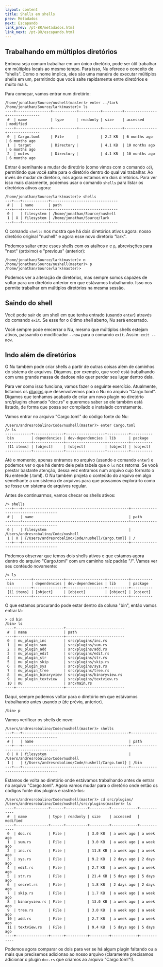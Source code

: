 ```yaml
---
layout: content
title: Shells em shells
prev: Metadados
next: Escapando
link_prev: /pt-BR/metadados.html
link_next: /pt-BR/escapando.html
---
```


## Trabalhando em múltiplos diretórios

Embora seja comum trabalhar em um único diretório, pode ser útil trabalhar em múltiplos locais ao mesmo tempo. Para isso, Nu oferece o conceito de "shells". Como o nome implica, eles são uma maneira de executar múltiplos shells em um, permitindo que você salte rapidamente entre diretórios e muito mais.

Para começar, vamos entrar num diretório:

```shell
/home/jonathan/Source/nushell(master)> enter ../lark
/home/jonathan/Source/lark(master)> ls
----+----------------+-----------+----------+---------+---------------+---------------
 #  | name           | type      | readonly | size    | accessed      | modified 
----+----------------+-----------+----------+---------+---------------+---------------
 0  | Cargo.toml     | File      |          | 2.2 KB  | 6 months ago  | 6 months ago 
 1  | target         | Directory |          | 4.1 KB  | 10 months ago | 6 months ago 
 2  | notes          | Directory |          | 4.1 KB  | 10 months ago | 6 months ago
```

Entrar é semlhante a mudar de diretório (como vimos com o comando `cd`), permitindo que você salte para o diretório dentro do qual vai trabalhar. Ao invés de mudar de diretório, nós agora estamos em dois diretórios. Para ver isso mais claramente, podemos usar o comando `shells` para listar os diretórios ativos agora:

```shell
/home/jonathan/Source/lark(master)> shells
---+---+------------+-------------------------------
 # |   | name       | path 
---+---+------------+-------------------------------
 0 |   | filesystem | /home/jonathan/Source/nushell 
 1 | X | filesystem | /home/jonathan/Source/lark 
---+---+------------+-------------------------------
```

O comando `shells` nos mostra que há dois diretórios ativos agora: nosso diretório original "nushell" e agora esse novo diretório "lark".

Podemos saltar entre esses shells com os atalhos `n` e `p`, abrevisções para "next" (próximo) e "previous" (anterior):

```
/home/jonathan/Source/lark(master)> n
/home/jonathan/Source/nushell(master)> p
/home/jonathan/Source/lark(master)>
```

Podemos ver a alteração de diretórios, mas sempre somos capazes de voltar para um diretório anterior em que estávamos trabalhando. Isso nos permite trabalhar em múltiplos diretórios na mesma sessão.

## Saindo do shell

Você pode sair de um shell em que tenha entrado (usando `enter`) através do comando `exit`. Se esse for o último shell aberto, Nu será encerrado.

Você sempre pode emcerrar o Nu, mesmo que múltiplos shells estejam ativos, passando o modificador `--now` para o comando `exit`. Assim: `exit --now`.

## Indo além de diretórios

O Nu também pode criar shells a partir de outras coisas além de caminhos do sistema de arquivos. Digamos, por exemplo, que você está trabalhando com uma grande massa de dadose não quer perder seu lugar dentro dela.

Para ver como isso funciona, vamos fazer o seguinte exercício. Atualmente, listamos os [plugins](plugins.md) que desenvolvemos para o Nu no arquivo "Cargo.toml". Digamos que tenhamos acabado de criar um novo plugin no diretório src/plugins chamado "doc.rs" e queremos saber se ele também está listado, de forma que possa ser compilado e instalado corretamente.

Vamos entrar no arquivo "Cargo.toml" do código fonte do Nu:

```shell
/Users/andresrobalino/Code/nushell(master)> enter Cargo.toml
/> ls
------------+--------------+------------------+----------+----------
 bin        | dependencies | dev-dependencies | lib      | package 
------------+--------------+------------------+----------+----------
 [11 items] | [object]     | [object]         | [object] | [object] 
------------+--------------+------------------+----------+----------
```

Até o momento, apenas entramos no arquivo (usando o comando `enter`) e podemos ver o que há dentro dele pela tabela que o `ls` nos retorna. Se você prestar bastante atenção, dessa vez entramos num arquivo cujo formato o Nu entende (.toml). O Nu também projeta o conteúdo do arquivo em algo semelhante a um sistema de arquivos para que possamos explorá-lo como se fosse um sistema de arquivos regular.

Antes de continuarmos, vamos checar os shells ativos:

```shell
/> shells
---+---+-------------------------------------------------+------------------------------------
 # |   | name                                            | path
---+---+-------------------------------------------------+------------------------------------
 0 |   | filesystem                                      | /Users/andresrobalino/Code/nushell
 1 | X | {/Users/andresrobalino/Code/nushell/Cargo.toml} | /
---+---+-------------------------------------------------+------------------------------------

```

Podemos observar que temos dois shells ativos e que estamos agora dentro do arquivo "Cargo.toml" com um caminho raíz padrão "/". Vamos ver seu contéudo novamente:

```shell
/> ls
------------+--------------+------------------+----------+----------
 bin        | dependencies | dev-dependencies | lib      | package 
------------+--------------+------------------+----------+----------
 [11 items] | [object]     | [object]         | [object] | [object] 
------------+--------------+------------------+----------+----------
```

O que estamos procurando pode estar dentro da coluna "bin", então vamos entrar lá:

```shell
> cd bin
/bin> ls
----+----------------------+---------------------------
 #  | name                 | path 
----+----------------------+---------------------------
 0  | nu_plugin_inc        | src/plugins/inc.rs 
 1  | nu_plugin_sum        | src/plugins/sum.rs 
 2  | nu_plugin_add        | src/plugins/add.rs 
 3  | nu_plugin_edit       | src/plugins/edit.rs 
 4  | nu_plugin_str        | src/plugins/str.rs 
 5  | nu_plugin_skip       | src/plugins/skip.rs 
 6  | nu_plugin_sys        | src/plugins/sys.rs 
 7  | nu_plugin_tree       | src/plugins/tree.rs 
 8  | nu_plugin_binaryview | src/plugins/binaryview.rs 
 9  | nu_plugin_textview   | src/plugins/textview.rs 
 10 | nu                   | src/main.rs 
----+----------------------+---------------------------
```

Daqui, sempre podemos voltar para o diretório em que estávamos trabalhando antes usando p (de prévio, anterior).

```shell
/bin> p
```

Vamos verificar os shells de novo:

```shell
/Users/andresrobalino/Code/nushell(master)> shells
---+---+-------------------------------------------------+------------------------------------
 # |   | name                                            | path
---+---+-------------------------------------------------+------------------------------------
 0 | X | filesystem                                      | /Users/andresrobalino/Code/nushell
 1 |   | {/Users/andresrobalino/Code/nushell/Cargo.toml} | /bin
---+---+-------------------------------------------------+------------------------------------

```

Estamos de volta ao diretório onde estávamos trabalhando antes de entrar no arquivo "Cargo.toml". Agora vamos mudar para o diretório onde então os códigos fonte dos plugins e rastreá-los:

```shell
/Users/andresrobalino/Code/nushell(master)> cd src/plugins/
/Users/andresrobalino/Code/nushell/src/plugins(master)> ls
----+---------------+------+----------+---------+------------+------------
 #  | name          | type | readonly | size    | accessed   | modified 
----+---------------+------+----------+---------+------------+------------
 0  | doc.rs        | File |          | 3.0 KB  | a week ago | a week ago
 1  | sum.rs        | File |          | 3.0 KB  | a week ago | a week ago 
 2  | inc.rs        | File |          | 11.8 KB | a week ago | a week ago 
 3  | sys.rs        | File |          | 9.2 KB  | 2 days ago | 2 days ago 
 4  | edit.rs       | File |          | 2.7 KB  | a week ago | a week ago 
 5  | str.rs        | File |          | 21.4 KB | 5 days ago | 5 days ago 
 6  | secret.rs     | File |          | 1.8 KB  | 2 days ago | 2 days ago 
 7  | skip.rs       | File |          | 1.7 KB  | a week ago | a week ago 
 8  | binaryview.rs | File |          | 13.0 KB | a week ago | a week ago 
 9  | tree.rs       | File |          | 3.0 KB  | a week ago | a week ago 
 10 | add.rs        | File |          | 2.7 KB  | a week ago | a week ago 
 11 | textview.rs   | File |          | 9.4 KB  | 5 days ago | 5 days ago 
----+---------------+------+----------+---------+------------+------------
```

Podemos agora comparar os dois para ver se há algum plugin faltando ou a mais que precisemos adicionao ao nosso arquivo (claramente precisamos adicionar o plugin `doc.rs` que criamos ao arquivo "Cargo.toml"!).
